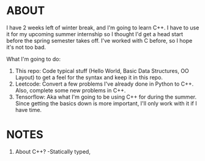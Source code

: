 # ABOUT

I have 2 weeks left of winter break, and I'm going to learn C++. I have to use it for my upcoming summer internship so I thought I'd get a head start before the spring semester takes off. I've worked with C before, so I hope it's not too bad.

What I'm going to do:
  1) This repo: Code typical stuff (Hello World, Basic Data Structures, OO Layout) to get a feel for the syntax and keep it in      this repo.
  2) Leetcode: Convert a few problems I've already done in Python to C++. Also, complete some new problems in C++.
  3) Tensorflow: Aka what I'm going to be using C++ for during the summer. Since getting the basics down is more important,        I'll only work with it if I have time.   

# NOTES

1) About C++?
  -Statically typed, 
